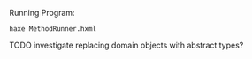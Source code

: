Running Program:
```
haxe MethodRunner.hxml
```

TODO investigate replacing domain objects with abstract types?
